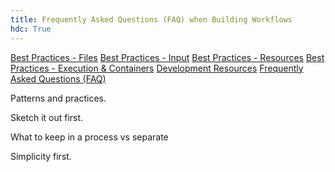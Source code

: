 ```yaml
---
title: Frequently Asked Questions (FAQ) when Building Workflows
hdc: True
---
```


[Best Practices - Files](/hdc/workflows/building/best_practices_files/)
[Best Practices - Input](/hdc/workflows/building/best_practices_input/)
[Best Practices - Resources](/hdc/workflows/building/best_practices_resources/)
[Best Practices - Execution & Containers](/hdc/workflows/building/best_practices_container/)
[Development Resources](/hdc/workflows/building/development_resources/)
[Frequently Asked Questions (FAQ)](/hdc/workflows/building/faq/)


Patterns and practices.


Sketch it out first.

What to keep in a process vs separate

Simplicity first.

